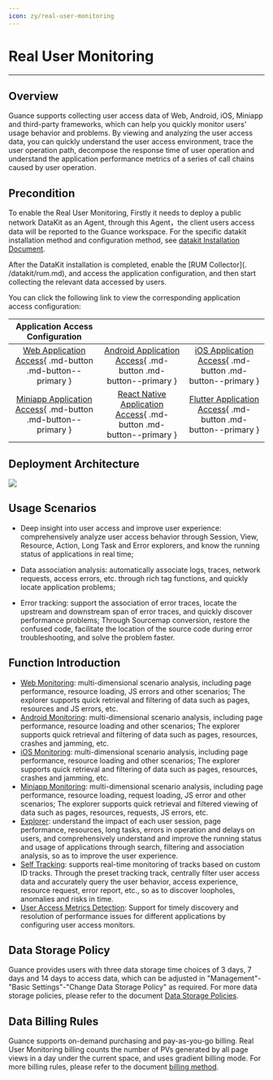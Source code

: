 ```yaml
---
icon: zy/real-user-monitoring
---
```

# Real User Monitoring
---

## Overview

Guance supports collecting user access data of Web, Android, iOS, Miniapp and third-party frameworks, which can help you quickly monitor users' usage behavior and problems. By viewing and analyzing the user access data, you can quickly understand the user access environment, trace the user operation path, decompose the response time of user operation and understand the application performance metrics of a series of call chains caused by user operation.

## Precondition

To enable the Real User Monitoring, Firstly it needs to deploy a public network DataKit as an Agent, through this Agent，the client users access data will be reported to the Guance workspace. For the specific datakit installation method and configuration method, see [datakit Installation Document](../datakit/datakit-install.md).

After the DataKit installation is completed, enable the [RUM Collector](. /datakit/rum.md), and access the application configuration, and then start collecting the relevant data accessed by users.

You can click the following link to view the corresponding application access configuration:

|               Application Access Configuration               |                                                              |                                                              |
| :----------------------------------------------------------: | :----------------------------------------------------------: | :----------------------------------------------------------: |
| [Web Application Access](web/app-access.md){ .md-button .md-button--primary } | [Android Application Access](android/app-access.md){ .md-button .md-button--primary } | [iOS Application Access](ios/app-access.md){ .md-button .md-button--primary } |
| [Miniapp Application Access](miniapp/app-access.md){ .md-button .md-button--primary } | [React Native Application Access](react-native/app-access.md){ .md-button .md-button--primary } | [Flutter Application Access](flutter/app-access.md){ .md-button .md-button--primary } |



## Deployment Architecture

![](img/rum-arch.png)

## Usage Scenarios

- Deep insight into user access and improve user experience: comprehensively analyze user access behavior through Session, View, Resource, Action, Long Task and Error explorers, and know the running status of applications in real time;

- Data association analysis: automatically associate logs, traces, network requests, access errors, etc. through rich tag functions, and quickly locate application problems;
- Error tracking: support the association of error traces, locate the upstream and downstream span of error traces, and quickly discover performance problems; Through Sourcemap conversion, restore the confused code, facilitate the location of the source code during error troubleshooting, and solve the problem faster.

## Function Introduction

- [Web Monitoring](web/app-analysis.md): multi-dimensional scenario analysis, including page performance, resource loading, JS errors and other scenarios; The explorer supports quick retrieval and filtering of data such as pages, resources and JS errors, etc.
- [Android Monitoring](android/app-analysis.md): multi-dimensional scenario analysis, including page performance, resource loading and other scenarios; The explorer supports quick retrieval and filtering of data such as pages, resources, crashes and jamming, etc.
- [iOS Monitoring](ios/app-analysis.md): multi-dimensional scenario analysis, including page performance, resource loading and other scenarios; The explorer supports quick retrieval and filtering of data such as pages, resources, crashes and jamming, etc.
- [Miniapp Monitoring](miniapp/app-analysis.md): multi-dimensional scenario analysis, including page performance, resource loading, request loading, JS error and other scenarios; The explorer supports quick retrieval and filtered viewing of data such as pages, resources, requests, JS errors, etc.
- [Explorer](explorer.md): understand the impact of each user session, page performance, resources, long tasks, errors in operation and delays on users, and comprehensively understand and improve the running status and usage of applications through search, filtering and association analysis, so as to improve the user experience.
- [Self Tracking](self-tracking.md): supports real-time monitoring of tracks based on custom ID tracks. Through the preset tracking track, centrally filter user access data and accurately query the user behavior, access experience, resource request, error report, etc., so as to discover loopholes, anomalies and risks in time.
- [User Access Metrics Detection](../monitoring/monitor/real-user-detection.md): Support for timely discovery and resolution of performance issues for different applications by configuring user access monitors.

## Data Storage Policy

Guance provides users with three data storage time choices of 3 days, 7 days and 14 days to access data, which can be adjusted in "Management"-"Basic Settings"-"Change Data Storage Policy" as required. For more data storage policies, please refer to the document [Data Storage Policies](https://preprod-docs.cloudcare.cn/billing/billing-method/data-storage/).

## Data Billing Rules

Guance supports on-demand purchasing and pay-as-you-go billing. Real User Monitoring billing counts the number of PVs generated by all page views in a day under the current space, and uses gradient billing mode.  For more billing rules, please refer to the document [billing method](../billing/billing-method/index.md).
